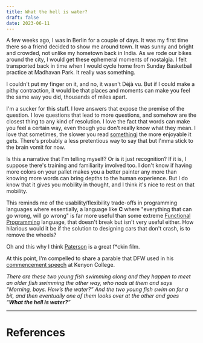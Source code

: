 ```yaml
---
title: What the hell is water?
draft: false
date: 2023-06-11
---
```


A few weeks ago, I was in Berlin for a couple of days. It was my first time there so a friend decided to show me around town. It was sunny and bright and crowded, not unlike my hometown back in India. As we rode our bikes around the city, I would get these ephemeral moments of nostalgia. I felt transported back in time when I would cycle home from Sunday Basketball practice at Madhavan Park. It really was something.

I couldn't put my finger on it, and no, it wasn't Déjà vu. But if I could make a pithy contraction, it would be that places and moments can make you feel the same way you did, thousands of miles apart.

I'm a sucker for this stuff. I love answers that expose the premise of the question. I love questions that lead to more questions, and somehow are the closest thing to any kind of resolution. I love the fact that words can make you feel a certain way, even though you don't really know what they mean. I love that sometimes, the slower you read [something](https://www.poetryfoundation.org/poems/42661/to-the-harbormaster)j the more enjoyable it gets. There's probably a less pretentious way to say that but I'mma stick to the brain vomit for now.

Is this a narrative that I'm telling myself? Or is it just recognition? If it is, I suppose there's training and familiarity involved too. I don't know if having more colors on your pallet makes you a better painter any more than knowing more words can bring depths to the human experience. But I do know that it gives you mobility in thought, and I think it's nice to rest on that mobility.

This reminds me of the usability/flexibility trade-offs in programming languages where essentially, a language like **C** where "everything that can go wrong, will go wrong" is far more useful than some extreme [Functional Programming](https://en.wikipedia.org/wiki/Functional_programming) language, that doesn't break but isn't very useful either. How hilarious would it be if the solution to designing cars that don't crash, is to remove the wheels?

Oh and this why I think [Paterson](https://www.rottentomatoes.com/m/paterson) is a great f$*$ckin film.

At this point, I'm compelled to share a parable that DFW used in his [commencement speech](http://bulletin-archive.kenyon.edu/x4280.html) at Kenyon College.

*There are these two young fish swimming along and they happen to meet an older fish swimming the other way, who nods at them and says “Morning, boys. How’s the water?” And the two young fish swim on for a bit, and then eventually one of them looks over at the other and goes “**What the hell is water?**”*


---
# References
